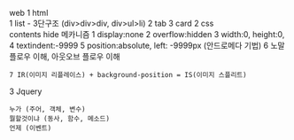 web 
1 html	
	1 list - 3단구조 (div>div>div, div>ul>li)
	2 tab
	3 card
2 css	
	contents hide 메카니즘
	1 display:none
	2 overflow:hidden
	3 width:0, height:0, 
	4 textindent:-9999
	5 position:absolute, left: -9999px (안드로메다 기법)
	6 노말플로우 이해, 아웃오브 플로우 이해

	7 IR(이미지 리플레이스) + background-position = IS(이미지 스플리트)

3 Jquery

	누가 (주어, 객체, 변수)
	뭘할것이냐 (동사, 함수, 메소드)
	언제 (이벤트)